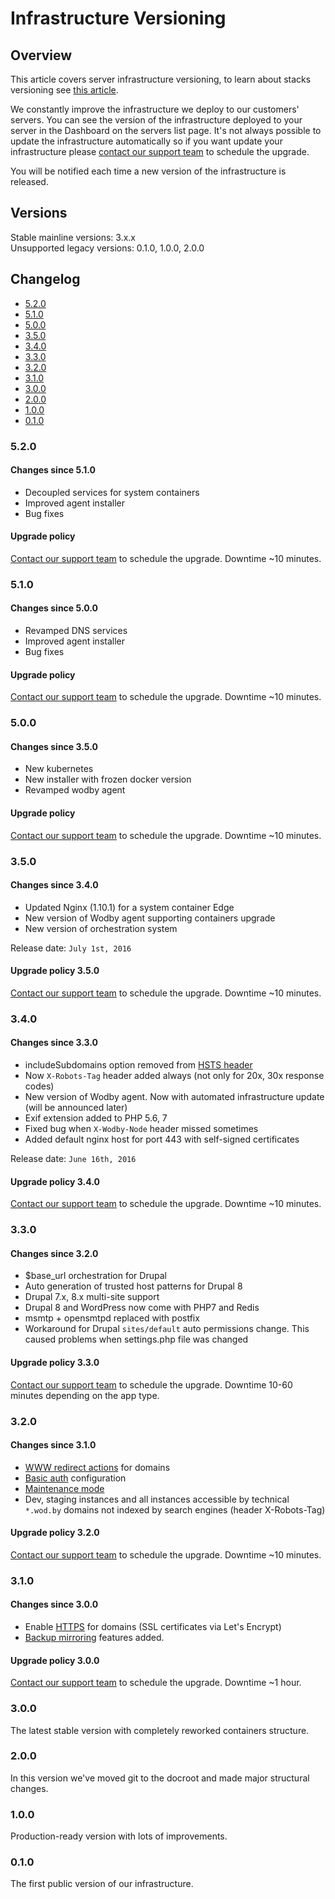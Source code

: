 # Infrastructure Versioning

## Overview

This article covers server infrastructure versioning, to learn about stacks versioning see [this article](../stacks/README.md).

We constantly improve the infrastructure we deploy to our customers' servers. You can see the version of the infrastructure deployed to your server in the Dashboard on the servers list page. It's not always possible to update the infrastructure automatically so if you want update your infrastructure please [contact our support team](../product/support.md) to schedule the upgrade. 

You will be notified each time a new version of the infrastructure is released.

## Versions

Stable mainline versions: 3.x.x<br />
Unsupported legacy versions: 0.1.0, 1.0.0, 2.0.0
 
## Changelog

* [5.2.0](#520)
* [5.1.0](#510)
* [5.0.0](#500)
* [3.5.0](#350)
* [3.4.0](#340)
* [3.3.0](#330)
* [3.2.0](#320)
* [3.1.0](#310)
* [3.0.0](#300)
* [2.0.0](#200)
* [1.0.0](#100)
* [0.1.0](#010)

### 5.2.0

#### Changes since 5.1.0

* Decoupled services for system containers
* Improved agent installer
* Bug fixes

#### Upgrade policy

[Contact our support team](../product/support.md) to schedule the upgrade. Downtime ~10 minutes.

### 5.1.0

#### Changes since 5.0.0

* Revamped DNS services
* Improved agent installer
* Bug fixes

#### Upgrade policy

[Contact our support team](../product/support.md) to schedule the upgrade. Downtime ~10 minutes.

### 5.0.0

#### Changes since 3.5.0

* New kubernetes
* New installer with frozen docker version
* Revamped wodby agent

#### Upgrade policy

[Contact our support team](../product/support.md) to schedule the upgrade. Downtime ~10 minutes.

### 3.5.0

#### Changes since 3.4.0

* Updated Nginx (1.10.1) for a system container Edge  
* New version of Wodby agent supporting containers upgrade
* New version of orchestration system

Release date: `July 1st, 2016`

#### Upgrade policy 3.5.0

[Contact our support team](../product/support.md) to schedule the upgrade. Downtime ~10 minutes.

### 3.4.0

#### Changes since 3.3.0

* includeSubdomains option removed from [HSTS header](hsts.md)
* Now `X-Robots-Tag` header added always (not only for 20x, 30x response codes)
* New version of Wodby agent. Now with automated infrastructure update (will be announced later)
* Exif extension added to PHP 5.6, 7
* Fixed bug when `X-Wodby-Node` header missed sometimes
* Added default nginx host for port 443 with self-signed certificates 

Release date: `June 16th, 2016`

#### Upgrade policy 3.4.0

[Contact our support team](../product/support.md) to schedule the upgrade. Downtime ~10 minutes.

### 3.3.0

#### Changes since 3.2.0

* $base_url orchestration for Drupal
* Auto generation of trusted host patterns for Drupal 8
* Drupal 7.x, 8.x multi-site support
* Drupal 8 and WordPress now come with PHP7 and Redis
* msmtp + opensmtpd replaced with postfix
* Workaround for Drupal `sites/default` auto permissions change. This caused problems when settings.php file was changed

#### Upgrade policy 3.3.0

[Contact our support team](../product/support.md) to schedule the upgrade. Downtime 10-60 minutes depending on the app type.

### 3.2.0

#### Changes since 3.1.0

* <a href="../apps/domains.html#www-redirects">WWW redirect actions</a> for domains
* <a href="../apps/domains.html#basic-auth">Basic auth</a> configuration
* [Maintenance mode](../apps/maintenance-mode.md)
* Dev, staging instances and all instances accessible by technical `*.wod.by` domains not indexed by search engines (header X-Robots-Tag)  

#### Upgrade policy 3.2.0

[Contact our support team](../product/support.md) to schedule the upgrade. Downtime ~10 minutes.

### 3.1.0

#### Changes since 3.0.0

* Enable <a href="../apps/domains.html#https-ssl-via-lets-encrypt">HTTPS</a> for domains (SSL certificates via Let's Encrypt) 
* <a href="../apps/backups.html#mirroring">Backup mirroring</a> features added.

#### Upgrade policy 3.0.0

[Contact our support team](../product/support.md) to schedule the upgrade. Downtime ~1 hour.

### 3.0.0

The latest stable version with completely reworked containers structure.

### 2.0.0

In this version we've moved git to the docroot and made major structural changes.

### 1.0.0

Production-ready version with lots of improvements.

### 0.1.0

The first public version of our infrastructure.
